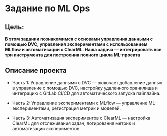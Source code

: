 # **Задание по ML Ops**
## Цель:
**В этом задании познакомимся с основами управления данными с помощью DVC, управления экспериментами с использованием MLflow и автоматизации с ClearML. 
Наша задача — интегрировать все три инструмента для построения полного цикла ML-проекта**

## Описание проекта

* Часть 1: Управление данными с DVC — включает добавление данных в управление с помощью DVC, настройку удаленного хранилища и интеграцию с GitLab CI/CD для автоматического запуска пайплайна.


* Часть 2: Управление экспериментами с MLflow — управление ML-экспериментами, регистрация метрик и моделей.


* Часть 3: Автоматизация экспериментов с ClearML — настройка ClearML для отслеживания задач, логирования метрик и автоматизации экспериментов.
